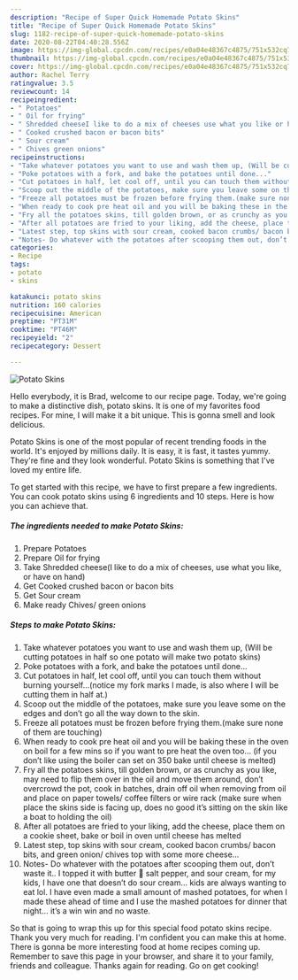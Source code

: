 ```yaml
---
description: "Recipe of Super Quick Homemade Potato Skins"
title: "Recipe of Super Quick Homemade Potato Skins"
slug: 1182-recipe-of-super-quick-homemade-potato-skins
date: 2020-08-22T04:40:28.556Z
image: https://img-global.cpcdn.com/recipes/e0a04e48367c4875/751x532cq70/potato-skins-recipe-main-photo.jpg
thumbnail: https://img-global.cpcdn.com/recipes/e0a04e48367c4875/751x532cq70/potato-skins-recipe-main-photo.jpg
cover: https://img-global.cpcdn.com/recipes/e0a04e48367c4875/751x532cq70/potato-skins-recipe-main-photo.jpg
author: Rachel Terry
ratingvalue: 3.5
reviewcount: 14
recipeingredient:
- " Potatoes"
- " Oil for frying"
- " Shredded cheeseI like to do a mix of cheeses use what you like or have on hand"
- " Cooked crushed bacon or bacon bits"
- " Sour cream"
- " Chives green onions"
recipeinstructions:
- "Take whatever potatoes you want to use and wash them up, (Will be cutting potatoes in half so one potato will make two potato skins)"
- "Poke potatoes with a fork, and bake the potatoes until done..."
- "Cut potatoes in half, let cool off, until you can touch them without burning yourself...(notice my fork marks I made, is also where I will be cutting them in half at.)"
- "Scoop out the middle of the potatoes, make sure you leave some on the edges and don’t go all the way down to the skin."
- "Freeze all potatoes must be frozen before frying them.(make sure none of them are touching)"
- "When ready to cook pre heat oil and you will be baking these in the oven on boil for a few mins so if you want to pre heat the oven too... (if you don’t like using the boiler can set on 350 bake until cheese is melted)"
- "Fry all the potatoes skins, till golden brown, or as crunchy as you like, may need to flip them over in the oil and move them around, don’t overcrowd the pot, cook in batches, drain off oil when removing from oil and place on paper towels/ coffee filters or wire rack (make sure when place the skins side is facing up, does no good it’s sitting on the skin like a boat to holding the oil)"
- "After all potatoes are fried to your liking, add the cheese, place them on a cookie sheet, bake or boil in oven until cheese has melted"
- "Latest step, top skins with sour cream, cooked bacon crumbs/ bacon bits, and green onion/ chives top with some more cheese..."
- "Notes- Do whatever with the potatoes after scooping them out, don’t waste it.. I topped it with butter 🧈 salt pepper, and sour cream, for my kids, I have one that doesn’t do sour cream... kids are always wanting to eat lol. I have even made a small amount of mashed potatoes, for when I made these ahead of time and I use the mashed potatoes for dinner that night... it’s a win win and no waste."
categories:
- Recipe
tags:
- potato
- skins

katakunci: potato skins 
nutrition: 160 calories
recipecuisine: American
preptime: "PT31M"
cooktime: "PT46M"
recipeyield: "2"
recipecategory: Dessert

---
```



![Potato Skins](https://img-global.cpcdn.com/recipes/e0a04e48367c4875/751x532cq70/potato-skins-recipe-main-photo.jpg)

Hello everybody, it is Brad, welcome to our recipe page. Today, we're going to make a distinctive dish, potato skins. It is one of my favorites food recipes. For mine, I will make it a bit unique. This is gonna smell and look delicious.



Potato Skins is one of the most popular of recent trending foods in the world. It's enjoyed by millions daily. It is easy, it is fast, it tastes yummy. They're fine and they look wonderful. Potato Skins is something that I've loved my entire life.


To get started with this recipe, we have to first prepare a few ingredients. You can cook potato skins using 6 ingredients and 10 steps. Here is how you can achieve that.

<!--inarticleads1-->

##### The ingredients needed to make Potato Skins:

1. Prepare  Potatoes
1. Prepare  Oil for frying
1. Take  Shredded cheese(I like to do a mix of cheeses, use what you like, or have on hand)
1. Get  Cooked crushed bacon or bacon bits
1. Get  Sour cream
1. Make ready  Chives/ green onions




<!--inarticleads2-->

##### Steps to make Potato Skins:

1. Take whatever potatoes you want to use and wash them up, (Will be cutting potatoes in half so one potato will make two potato skins)
1. Poke potatoes with a fork, and bake the potatoes until done...
1. Cut potatoes in half, let cool off, until you can touch them without burning yourself...(notice my fork marks I made, is also where I will be cutting them in half at.)
1. Scoop out the middle of the potatoes, make sure you leave some on the edges and don’t go all the way down to the skin.
1. Freeze all potatoes must be frozen before frying them.(make sure none of them are touching)
1. When ready to cook pre heat oil and you will be baking these in the oven on boil for a few mins so if you want to pre heat the oven too... (if you don’t like using the boiler can set on 350 bake until cheese is melted)
1. Fry all the potatoes skins, till golden brown, or as crunchy as you like, may need to flip them over in the oil and move them around, don’t overcrowd the pot, cook in batches, drain off oil when removing from oil and place on paper towels/ coffee filters or wire rack (make sure when place the skins side is facing up, does no good it’s sitting on the skin like a boat to holding the oil)
1. After all potatoes are fried to your liking, add the cheese, place them on a cookie sheet, bake or boil in oven until cheese has melted
1. Latest step, top skins with sour cream, cooked bacon crumbs/ bacon bits, and green onion/ chives top with some more cheese...
1. Notes- Do whatever with the potatoes after scooping them out, don’t waste it.. I topped it with butter 🧈 salt pepper, and sour cream, for my kids, I have one that doesn’t do sour cream... kids are always wanting to eat lol. I have even made a small amount of mashed potatoes, for when I made these ahead of time and I use the mashed potatoes for dinner that night... it’s a win win and no waste.




So that is going to wrap this up for this special food potato skins recipe. Thank you very much for reading. I'm confident you can make this at home. There is gonna be more interesting food at home recipes coming up. Remember to save this page in your browser, and share it to your family, friends and colleague. Thanks again for reading. Go on get cooking!
